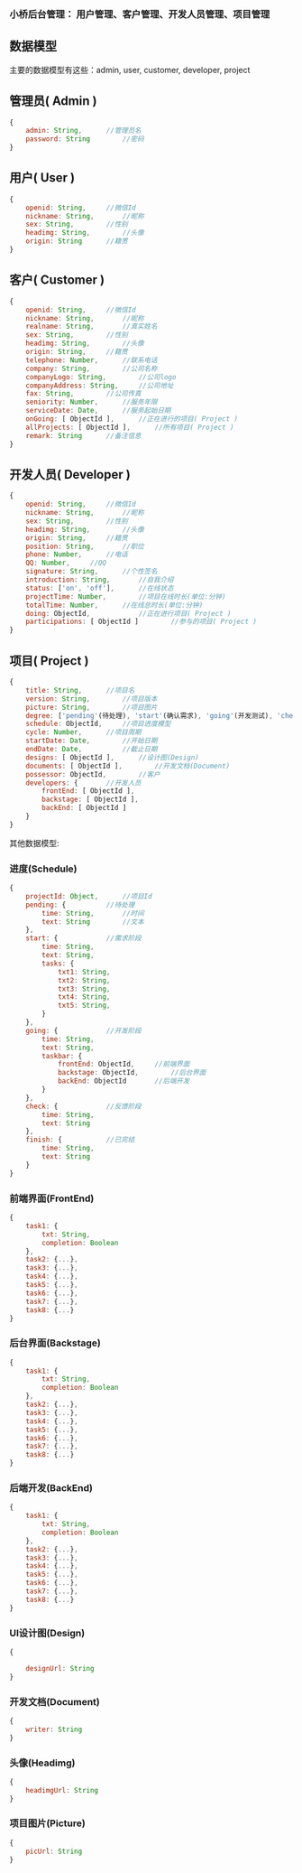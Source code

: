 ### 小桥后台管理： 用户管理、客户管理、开发人员管理、项目管理

## 数据模型
主要的数据模型有这些：admin, user, customer, developer, project    
## 管理员( Admin )
```js
{
	admin: String,		//管理员名
	password: String		//密码
}
```
## 用户( User )
```js
{
	openid: String,		//微信Id
	nickname: String,		//昵称
	sex: String,		//性别
	headimg: String,		//头像
	origin: String		//籍贯
}
```
## 客户( Customer )
```js
{
	openid: String,		//微信Id
	nickname: String,		//昵称
	realname: String,		//真实姓名
	sex: String,		//性别
	headimg: String,		//头像
	origin: String,		//籍贯
	telephone: Number,		//联系电话
	company: String,		//公司名称
	companyLogo: String,		//公司logo
	companyAddress: String,		//公司地址
	fax: String,		//公司传真
	seniority: Number,		//服务年限
	serviceDate: Date,		//服务起始日期
	onGoing: [ ObjectId ],		//正在进行的项目( Project )
	allProjects: [ ObjectId ],		//所有项目( Project )
	remark: String		//备注信息
}
```
## 开发人员( Developer )
```js
{
	openid: String,		//微信Id
	nickname: String,		//昵称
	sex: String,		//性别
	headimg: String,		//头像
	origin: String,		//籍贯
	position: String,		//职位
	phone: Number,		//电话
	QQ: Number,		//QQ
	signature: String,		//个性签名
	introduction: String,		//自我介绍
	status: ['on', 'off'],		//在线状态
	projectTime: Number,		//项目在线时长(单位:分钟)
	totalTime: Number,		//在线总时长(单位:分钟)
	doing: ObjectId,			//正在进行项目( Project )
	participations: [ ObjectId ]		//参与的项目( Project )
}
```
## 项目( Project )
```js
{
	title: String,		//项目名
	version: String,		//项目版本
	picture: String,		//项目图片
	degree: ['pending'(待处理), 'start'(确认需求), 'going'(开发测试), 'check'(验收), 'finish'(完结)],		//项目进度
	schedule: ObjectId,		//项目进度模型
	cycle: Number,		//项目周期
	startDate: Date,		//开始日期
	endDate: Date,			//截止日期
	designs: [ ObjectId ],		//设计图(Design)
	documents: [ ObjectId ],		//开发文档(Document)
	possessor: ObjectId,		//客户
	developers: {		//开发人员
		frontEnd: [ ObjectId ],
		backstage: [ ObjectId ],
		backEnd: [ ObjectId ]
	}
}
```
其他数据模型:    
### 进度(Schedule)
```js
{
	projectId: Object,		//项目Id
	pending: {			//待处理
		time: String,		//时间
		text: String		//文本
	},
	start: {			//需求阶段
		time: String,
		text: String,
		tasks: {
			txt1: String,
			txt2: String,
			txt3: String,
			txt4: String,
			txt5: String,
		}
	},
	going: {			//开发阶段
		time: String,
		text: String,
		taskbar: {
			frontEnd: ObjectId,		//前端界面
			backstage: ObjectId,		//后台界面
			backEnd: ObjectId		//后端开发
		}
	},
	check: {			//反馈阶段
		time: String,
		text: String
	},
	finish: {			//已完结
		time: String,
		text: String
	}
}
```
### 前端界面(FrontEnd)
```js
{
	task1: {
		txt: String,
		completion: Boolean
	},
	task2: {...},
	task3: {...},
	task4: {...},
	task5: {...},
	task6: {...},
	task7: {...},
	task8: {...}
}
```
### 后台界面(Backstage)
```js
{
	task1: {
		txt: String,
		completion: Boolean
	},
	task2: {...},
	task3: {...},
	task4: {...},
	task5: {...},
	task6: {...},
	task7: {...},
	task8: {...}
}
```
### 后端开发(BackEnd)
```js
{
	task1: {
		txt: String,
		completion: Boolean
	},
	task2: {...},
	task3: {...},
	task4: {...},
	task5: {...},
	task6: {...},
	task7: {...},
	task8: {...}
}
```
### UI设计图(Design)
```js
{

	designUrl: String
}
```
### 开发文档(Document)
```js
{
	writer: String
}
```
### 头像(Headimg)
```js
{
	headimgUrl: String
}
```
### 项目图片(Picture)
```js
{
	picUrl: String
}
```